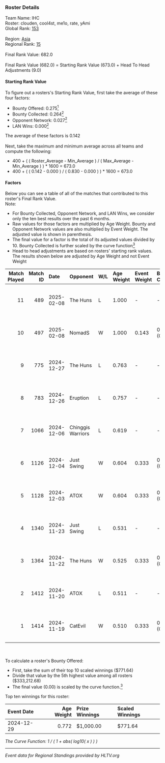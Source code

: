 ### Roster Details<br />
Team Name: IHC<br />
Roster: clouden, cool4st, me1o, rate, yAmi<br />
Global Rank: [153](../../standings_global_2025_03_03.md)<br />
<br />
Region: [Asia]( ../../standings_asia_2025_03_03.md)<br />
Regional Rank: [15]( ../../standings_asia_2025_03_03.md)<br />
<br />
Final Rank Value:  682.0<br />
<br />
Final Rank Value (682.0) = Starting Rank Value (673.0) + Head To Head Adjustments (9.0)<br />

#### Starting Rank Value<br />
To figure out a rosters's Starting Rank Value, first take the average of these four factors:<br />
- Bounty Offered: 0.275[<sup>1</sup>](#table2)
- Bounty Collected: 0.264[<sup>2</sup>](#table1)
- Opponent Network: 0.027[<sup>2</sup>](#table1)
- LAN Wins: 0.000[<sup>2</sup>](#table1)

The average of these factors is 0.142<br />
<br />
Next, take the maximum and minimum average across all teams and compute the following:<br />
- 400 + ( ( Roster_Average - Min_Average ) / ( Max_Average - Min_Average ) ) * 1600 = 673.0
- 400 + ( ( 0.142 - 0.000 ) / ( 0.830 - 0.000 ) ) * 1600 = 673.0


#### Factors<br />
Below you can see a table of all of the matches that contributed to this roster's Final Rank Value.<br />
Note:<br />

- For Bounty Collected, Opponent Network, and LAN Wins, we consider only the ten best results over the past 6 months.
- Raw values for those factors are multiplied by Age Weight. Bounty and Opponent Network values are also multiplied by Event Weight. The adjusted value is shown in parenthesis.
- The final value for a factor is the total of its adjusted values divided by 10. Bounty Collected is further scaled by the curve function[<sup>3</sup>](#curveFunction)
- Head to head adjustments are based on rosters' starting rank values. The results shown below are adjusted by Age Weight and not Event Weight
<span id="table1"></span><br />


| Match Played | Match ID | Date       | Opponent          | W/L | Age Weight | Event Weight | Bounty Collected | Opponent Network | LAN Wins  | H2H Adj. | Roster                             |
| -: | -: | :- | :- | :- | :- | :- | :- | :- | :- | -: | :- |
|           11 |      489 | 2025-02-08 | The Huns          | L   | 1.000      | -            | -                | -                | -         |    -8.57 | clouden, cool4st, me1o, rate, yAmi |
|           10 |      497 | 2025-02-08 | NomadS            | W   | 1.000      | 0.143        | 0.000 (0.000)    | 0.060 (0.009)    | 0 (0.000) |     8.00 | clouden, cool4st, me1o, rate, yAmi |
|            9 |      775 | 2024-12-27 | The Huns          | L   | 0.763      | -            | -                | -                | -         |    -6.64 | clouden, cool4st, me1o, rate, yAmi |
|            8 |      783 | 2024-12-26 | Eruption          | L   | 0.757      | -            | -                | -                | -         |    -6.79 | clouden, cool4st, me1o, rate, yAmi |
|            7 |     1066 | 2024-12-06 | Chinggis Warriors | L   | 0.619      | -            | -                | -                | -         |    -8.96 | clouden, cool4st, me1o, rate, yAmi |
|            6 |     1126 | 2024-12-04 | Just Swing        | W   | 0.604      | 0.333        | 0.004 (0.001)    | 0.189 (0.038)    | 0 (0.000) |     9.26 | clouden, cool4st, me1o, rate, yAmi |
|            5 |     1128 | 2024-12-03 | ATOX              | W   | 0.604      | 0.333        | 0.057 (0.012)    | 0.651 (0.131)    | 0 (0.000) |    16.38 | clouden, cool4st, me1o, rate, yAmi |
|            4 |     1340 | 2024-11-23 | Just Swing        | L   | 0.531      | -            | -                | -                | -         |    -8.43 | cool4st, hasteka, me1o, rate, yAmi |
|            3 |     1364 | 2024-11-22 | The Huns          | W   | 0.525      | 0.333        | 0.024 (0.004)    | 0.481 (0.084)    | 0 (0.000) |    12.31 | cool4st, hasteka, me1o, rate, yAmi |
|            2 |     1412 | 2024-11-20 | ATOX              | L   | 0.511      | -            | -                | -                | -         |    -2.16 | cool4st, hasteka, me1o, rate, yAmi |
|            1 |     1414 | 2024-11-19 | CatEvil           | W   | 0.510      | 0.333        | 0.000 (0.000)    | 0.062 (0.011)    | 0 (0.000) |     4.58 | cool4st, hasteka, me1o, rate, yAmi |

<br />
<span id="table2"></span><br />
To calculate a roster's Bounty Offered:<br />

- First, take the sum of their top 10 scaled winnings ($771.64)
- Divide that value by the 5th highest value among all rosters ($333,212.68)
- The final value (0.00) is scaled by the curve function.[<sup>3</sup>](#curveFunction)

Top ten winnings for this roster:<br />

| Event Date | Age Weight | Prize Winnings | Scaled Winnings |
| :- | -: | :- | :- |
| 2024-12-29 |      0.772 | $1,000.00      | $771.64         |


<span id="curveFunction"></span>_The Curve Function: 1 / ( 1 + abs( log10( x ) ) )_<br />

---
_Event data for Regional Standings provided by HLTV.org_<br />
